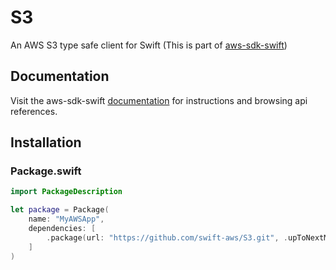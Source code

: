 # S3

An AWS S3 type safe client for Swift (This is part of [aws-sdk-swift](https://github.com/swift-aws/aws-sdk-swift))

## Documentation

Visit the aws-sdk-swift [documentation](http://htmlpreview.github.io/?https://github.com/swift-aws/aws-sdk-swift/gh-pages/index.html) for instructions and browsing api references.

## Installation

### Package.swift

```swift
import PackageDescription

let package = Package(
    name: "MyAWSApp",
    dependencies: [
        .package(url: "https://github.com/swift-aws/S3.git", .upToNextMajor(from: "3.3.0"))
    ]
)
```
